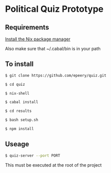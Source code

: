 # Political Quiz Prototype

## Requirements

[Install the Nix package manager](https://nixos.org/nix/download.html)

Also make sure that ~/.cabal/bin is in your path

## To install

```bash
$ git clone https://github.com/epeery/quiz.git

$ cd quiz

$ nix-shell

$ cabal install

$ cd results

$ bash setup.sh

$ npm install
```

## Useage

```bash
$ quiz-server --port PORT
```
This must be executed at the root of the project

